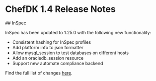 # ChefDK 1.4 Release Notes

## InSpec

InSpec has been updated to 1.25.0 with the following new functionality:

* Consistent hashing for InSpec profiles
* Add platform info to json formatter
* Allow mysql_session to test databases on different hosts
* Add an oracledb_session resource
* Support new automate compliance backend

Find the full list of changes [here](https://github.com/chef/inspec/blob/master/CHANGELOG.md#v1250-2017-05-17).
